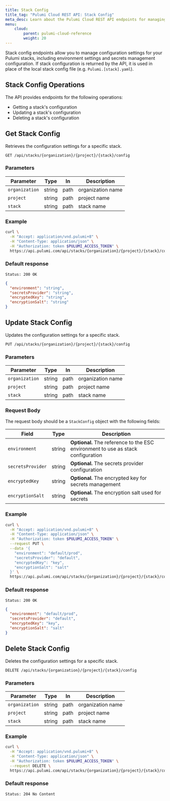 ```yaml
---
title: Stack Config
title_tag: "Pulumi Cloud REST API: Stack Config"
meta_desc: Learn about the Pulumi Cloud REST API endpoints for managing stack config.
menu:
    cloud:
        parent: pulumi-cloud-reference
        weight: 20
---
```


Stack config endpoints allow you to manage configuration settings for your Pulumi stacks, including environment settings and secrets management configuration. If stack configuration is returned by the API, it is used in place of the local stack config file (e.g. `Pulumi.[stack].yaml`).

## Stack Config Operations

The API provides endpoints for the following operations:

- Getting a stack's configuration
- Updating a stack's configuration
- Deleting a stack's configuration

## Get Stack Config

Retrieves the configuration settings for a specific stack.

```plain
GET /api/stacks/{organization}/{project}/{stack}/config
```

### Parameters

| Parameter      | Type   | In   | Description       |
|----------------|--------|------|-------------------|
| `organization` | string | path | organization name |
| `project`      | string | path | project name      |
| `stack`        | string | path | stack name        |

### Example

```bash
curl \
  -H "Accept: application/vnd.pulumi+8" \
  -H "Content-Type: application/json" \
  -H "Authorization: token $PULUMI_ACCESS_TOKEN" \
  https://api.pulumi.com/api/stacks/{organization}/{project}/{stack}/config
```

### Default response

```plain
Status: 200 OK
```

```json
{
  "environment": "string",
  "secretsProvider": "string",
  "encryptedKey": "string",
  "encryptionSalt": "string"
}
```

## Update Stack Config

Updates the configuration settings for a specific stack.

```plain
PUT /api/stacks/{organization}/{project}/{stack}/config
```

### Parameters

| Parameter      | Type   | In   | Description       |
|----------------|--------|------|-------------------|
| `organization` | string | path | organization name |
| `project`      | string | path | project name      |
| `stack`        | string | path | stack name        |

### Request Body

The request body should be a `StackConfig` object with the following fields:

| Field             | Type   | Description                                    |
|-------------------|--------|------------------------------------------------|
| `environment`     | string | **Optional.** The reference to the ESC environment to use as stack configuration |
| `secretsProvider` | string | **Optional.** The secrets provider configuration             |
| `encryptedKey`    | string | **Optional.** The encrypted key for secrets management       |
| `encryptionSalt`  | string | **Optional.** The encryption salt used for secrets           |

### Example

```bash
curl \
  -H "Accept: application/vnd.pulumi+8" \
  -H "Content-Type: application/json" \
  -H "Authorization: token $PULUMI_ACCESS_TOKEN" \
  --request PUT \
  --data '{
    "environment": "default/prod",
    "secretsProvider": "default",
    "encryptedKey": "key",
    "encryptionSalt": "salt"
  }' \
  https://api.pulumi.com/api/stacks/{organization}/{project}/{stack}/config
```

### Default response

```plain
Status: 200 OK
```

```json
{
  "environment": "default/prod",
  "secretsProvider": "default",
  "encryptedKey": "key",
  "encryptionSalt": "salt"
}
```

## Delete Stack Config

Deletes the configuration settings for a specific stack.

```plain
DELETE /api/stacks/{organization}/{project}/{stack}/config
```

### Parameters

| Parameter      | Type   | In   | Description       |
|----------------|--------|------|-------------------|
| `organization` | string | path | organization name |
| `project`      | string | path | project name      |
| `stack`        | string | path | stack name        |

### Example

```bash
curl \
  -H "Accept: application/vnd.pulumi+8" \
  -H "Content-Type: application/json" \
  -H "Authorization: token $PULUMI_ACCESS_TOKEN" \
  --request DELETE \
  https://api.pulumi.com/api/stacks/{organization}/{project}/{stack}/config
```

### Default response

```plain
Status: 204 No Content
```
